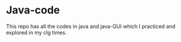 # Java-code
This repo has all the codes in java and java-GUI which I practiced and explored in my clg times. 

